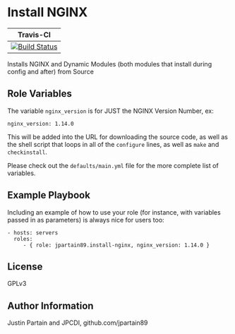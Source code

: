 Install NGINX
=========

| **Travis-CI** |
| ---- |
| [![Build Status](https://travis-ci.org/jpartain89/ansible-role-install-nginx.svg?branch=master)](https://travis-ci.org/jpartain89/ansible-role-install-nginx) |

Installs NGINX and Dynamic Modules (both modules that install during config and after) from Source

Role Variables
--------------

The variable ``nginx_version`` is for JUST the NGINX Version Number, ex:

``nginx_version: 1.14.0``

This will be added into the URL for downloading the source code, as well as the shell script that loops in all of the ``configure`` lines, as well as ``make`` and ``checkinstall``.

Please check out the `defaults/main.yml` file for the more complete list of variables.

Example Playbook
----------------

Including an example of how to use your role (for instance, with variables passed in as parameters) is always nice for users too:

    - hosts: servers
      roles:
         - { role: jpartain89.install-nginx, nginx_version: 1.14.0 }

License
-------

GPLv3

Author Information
------------------

Justin Partain and JPCDI, github.com/jpartain89
